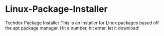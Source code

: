 # Linux-Package-Installer
Techdox Package Installer
This is an installer for Linux packages based off the apt package manager.
Hit a number, hit enter, let it download!
